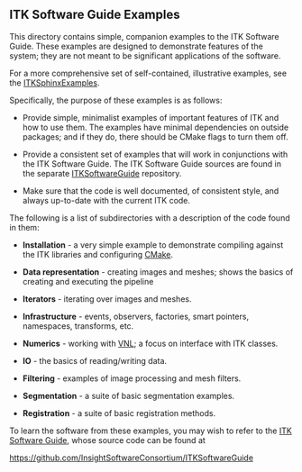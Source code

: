 ITK Software Guide Examples
---------------------------

This directory contains simple, companion examples to the ITK Software Guide.
These examples are designed to demonstrate features of the system; they are not
meant to be significant applications of the software.

For a more comprehensive set of self-contained, illustrative examples, see the
[ITKSphinxExamples](https://itk.org/ITKExamples).

Specifically, the purpose of these examples is as follows:

 * Provide simple, minimalist examples of important features of ITK and how
   to use them. The examples have minimal dependencies on outside packages;
   and if they do, there should be CMake flags to turn them off.

 * Provide a consistent set of examples that will work in conjunctions with
   the ITK Software Guide. The ITK Software Guide sources are found in the
   separate [ITKSoftwareGuide](https://github.com/InsightSoftwareConsortium/ITKSoftwareGuide) repository.

 * Make sure that the code is well documented, of consistent style, and
   always up-to-date with the current ITK code.

The following is a list of subdirectories with a description of the code
found in them:

 * **Installation** - a very simple example to demonstrate compiling against
   the ITK libraries and configuring [CMake](https://cmake.org/).

 * **Data representation** - creating images and meshes; shows the basics of
   creating and executing the pipeline

 * **Iterators** - iterating over images and meshes.

 * **Infrastructure** - events, observers, factories, smart pointers,
   namespaces, transforms, etc.

 * **Numerics** - working with [VNL](https://vxl.github.io/); a focus on
   interface with ITK classes.

 * **IO** - the basics of reading/writing data.

 * **Filtering** - examples of image processing and mesh filters.

 * **Segmentation** - a suite of basic segmentation examples.

 * **Registration** - a suite of basic registration methods.

To learn the software from these examples, you may wish to refer to the
[ITK Software Guide](https://itk.org/ItkSoftwareGuide.pdf), whose source code can be found at

  https://github.com/InsightSoftwareConsortium/ITKSoftwareGuide
